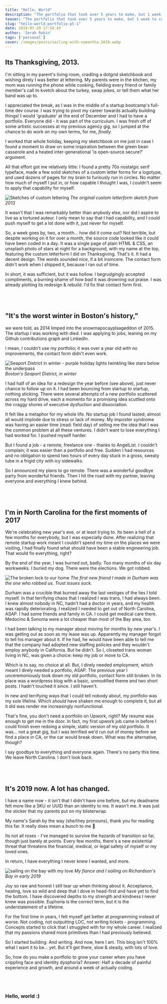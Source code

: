 ```yaml
---
title: "Hello, World"
description: "The portfolio that took over 5 years to make, but 1 week to code"
teaser: "The portfolio that took over 5 years to make, but 1 week to code - this is the story of how I made it this far."
slug: "hello-world-portfolio-pt-1"
date: 2019-07-29 17:54:43
author: 'Sarah Robin'
tags: ['personal']
cover: /images/posts/sailing-with-samantha-2019.webp
---
```



## Its Thanksgiving, 2013. 
I'm sitting in my parent's living room, cradling a dotgrid sketchbook and wishing direly I was better at lettering. My parents were in the kitchen, my mom was running the phone while cooking, fielding every friend or family member's call to kvetch about the turkey, swap jokes, or tell them what her band was up to.

I appreciated the break, as I was in the middle of a startup bootcamp's full-time dev course. I was trying to pivot my career towards actually building things! I would 'graduate' at the end of December and I had to have a portfolio. Everyone did - it was part of the curriculum. I was fresh off of some artistic successes at my previous agency gig, so I jumped at the chance to do work on my own terms, for me, *finally.*

I worked that whole holiday, keeping my sketchbook on me just in case I found a moment to draw on some inspiration between the green bean casserole and a heated inter-generational 'is open-source secure?' argument.

All that effort got me relatively little: I found a pretty 70s nostalgic serif typeface, made a few solid sketches of a custom letter forms for a logotype, and used dozens of pages for my brain to furiously run in circles. No matter how much of myself I put in, or how capable I thought I was, I couldn't seem to apply that capability for myself. 

![Sketches of custom lettering](/images/posts/letterform-sketch.jpg)
*The original custom letterform sketch from 2013*

It wasn't that I was remarkably better than anybody else, nor did I aspire to live as a tortured auteur. I only mean to say that I had capability, and I could push myself to get a lot done with it, just never for myself. 

So, a week goes by, two, a month... how did it come out? Not terrible, but despite working on it for over a month, the source code looked like it could have been coded in a day. It was a single page of plain HTML & CSS, an unsplash photo of stars at night for a background, with my name at the top, featuring the custom letterform I did on Thanksgiving. That's it. It had a decent design. The words sounded nice, if a bit insincere. The contact form didn't work when I shipped it, because I ran out of time.

In short, it was sufficient, but it was hollow. I begrudgingly accepted compliments, a burning shame of how *bad* it was drowning out praise. I was already plotting its redesign & rebuild. I'd fix that contact form first. 

<code>&nbsp;</code>
---


## "It's the worst winter in Boston's history," 
we were told, as 2014 limped into the snowmapocayplsageddon of 2015. The startup I was working with died. I was applying to jobs, leaning on my Github contributions graph and LinkedIn. 

I mean, I couldn't use my portfolio; it was over a year old with no improvements, the contact form didn't even work.


![Seaport District in winter - purple holiday lights twinkling like stars below the underpass](/images/posts/seaport-in-winter-cropped.jpg)
*Boston's Seaport District, in winter*

I had half of an idea for a redesign the year before (see above), just never chance to follow up on it. I had been bouncing from startup to startup, nothing sticking. There were several attempts of a new portfolio scattered across my hard drive, each a momento for a promising idea scuttled onto the craggy shores of executive dysfuction and dissociation.

It felt like a metaphor for my whole life. No startup job I found lasted; almost all would implode due to stress or lack of money. My imposter syndrome was having an easier time (read: field day) of selling me the idea that I was the common problem at all these ventures. I didn't want to lose everything I had worked for. I pushed myself harder.

But I found a job - a remote, freelance one - thanks to AngelList. I couldn't complain; it was easier than a portfolio and free. Sudden I had resources and no obligation to spend two hours of every day stuck in a gross, sweaty tube in a frigid city with icy sidewalks.

So I announced my plans to go remote. There was a wonderful goodbye party from wonderful friends. Then I hit the road with my partner, leaving everyone and everything I knew behind.

<code>&nbsp;</code>
---


## I'm in North Carolina for the first moments of 2017
We're celebrating new year's eve, or at least trying to. Its been a hell of a few months for everybody, but I was especially done. After realizing that remote startup work meant I couldn't spend my time on the places we were visiting, I had finally found what should have been a stable engineering job. That would fix everything, right?

By the end of the year, I was burned out, badly. Too many months of six day workweeks. I buried my dog. There were the elections. We got robbed.

![The broken lock to our home](/images/posts/durham-trust-broken.jpg)
*The first new friend I made in Durham was the one who robbed us. Trust issues suck.*

Durham was a crucible that burned away the last vestiges of the lies I told myself. In that terrifying chaos that I realized I was trans, I had always been. I knew almost nobody in NC, hadn't had a doctor in years, and my health was rapidly deteriorating. I realized I needed to get out of North Carolina, ASAP. I had some friends and family in CA. I could get medical care there. Medocino & Sonoma were a lot cheaper than most of the Bay area, too.

I had been talking to my manager about moving for months by new year's. I was getting out as soon as my lease was up. Apparently my manager forgot to tell his manager about it. If he had, he would have been able to tell me that the company had adopted new staffing policies and they wouldn't employ anybody in California. But he didn't. So I, closeted trans woman living in NC, was given a choice: keep my job or move to CA. 

Which is to say, no choice at all. But, I direly needed employment, which meant I direly needed a portfolio, ASAP. The previous year I unceremoniously took down my old portfolio, contact form still broken. In its place was a wordpress blog with a basic, unmodified theme and two short posts. I hadn't touched it since. I still haven't.

In new and terrifying ways that I could tell nobody about, my portfolio was my sole lifeline. Which *should* have shaken me enough to complete it, but all it did was render me increasingly nonfunctional.

That's fine, you don't need a portfolio on Upwork, right? My resume was enough to get me in the door. In fact, my first upwork job came in before I could finish even redoing a simple, static version of my old portfolio. It was... not a great gig, but I was terrified we'd run out of money before we find a place in CA, or the car would break down. What was the alternative, though?

I say goodbye to everything and everyone again. There's no party this time. We leave North Carolina. I don't look back.

<code>&nbsp;</code>
---

## It's 2019 now. A lot has changed.

I have a name now - it isn't that I didn't have one before, but my deadname felt more like a SKU or UUID than an identity to me. It wasn't me. It was just the sticker that my parents put on my blisterwrap.

My name's Sarah by the way (she/they pronouns), thank you for reading this far. It really does mean a bunch to me 💖

Its not all roses - I've managed to survive the hazards of transition so far, though just barely at points. Every few months, there's a new existential threat that threatens the financial, medical, or legal safety of myself or my loved ones. 

In return, I have everything I never knew I wanted, and more. 

![sailing on the bay with my love](/images/posts/sailing-with-samantha-2019.jpg)
*My fiance and I sailing on Richardson's Bay in early 2019*

Joy so raw and honest I still tear up when thinking about it. Acceptance, healing, love so wild and deep that I dove in head-first and have yet to find the bottom. I have discovered depths to my strength and kindness I never knew was possible. Euphoria is the correct term, but it is the understatement of a lifetime. 

For the first time in years, I felt myself get better at programming instead of worse. Not coding, not outputting LOC, not writing tickets - programming. Concepts started to click that I struggled with for my whole career. I realized that my passions shared more primitives than I had previously believed. 

So I started building. And writing. And now, here I am. This blog isn't 100% what I want it to be... yet. But it'll get there, slow & steady, with lots of love. 

So, how do you make a portfolio to grow your career when you have crippling face and identity dysphoria? Answer: Half a decade of painful experience and growth, and around a week of actually coding. 

<code>&nbsp;</code>
---

### Hello, world :) 


<code>&nbsp;</code>
---
<code>&nbsp;</code>
---
<code>&nbsp;</code>
---
